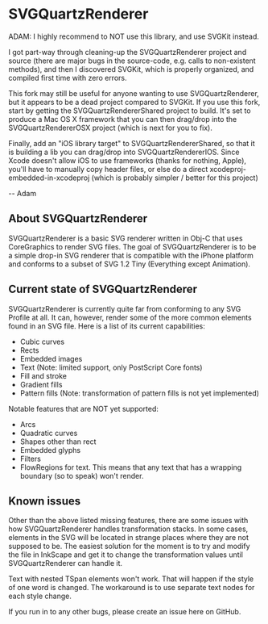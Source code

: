 SVGQuartzRenderer
=================

ADAM: I highly recommend to NOT use this library, and use SVGKit instead.

I got part-way through cleaning-up the SVGQuartzRenderer project and source (there are major bugs in the source-code,
e.g. calls to non-existent methods), and then I discovered SVGKit, which is properly organized, and compiled first
time with zero errors.

This fork may still be useful for anyone wanting to use SVGQuartzRenderer, but it appears to be a dead project compared
to SVGKit. If you use this fork, start by getting the SVGQuartzRendererShared project to build. It's set to produce a
Mac OS X framework that you can then drag/drop into the SVGQuartzRendererOSX project (which is next for you to fix).

Finally, add an "iOS library target" to SVGQuartzRendererShared, so that it is building a lib you can drag/drop into
SVGQuartzRendererIOS. Since Xcode doesn't allow iOS to use frameworks (thanks for nothing, Apple), you'll have to
manually copy header files, or else do a direct xcodeproj-embedded-in-xcodeproj (which is probably simpler / better
for this project)

-- Adam

About SVGQuartzRenderer
-----------------------

SVGQuartzRenderer is a basic SVG renderer written in Obj-C that uses CoreGraphics to render SVG files. The goal of SVGQuartzRenderer is to be a simple drop-in SVG renderer that is compatible with the iPhone platform and conforms to a subset of SVG 1.2 Tiny (Everything except Animation).


Current state of SVGQuartzRenderer
----------------------------------
SVGQuartzRenderer is currently quite far from conforming to any SVG Profile at all. It can, however, render some of the more common elements found in an SVG file. Here is a list of its current capabilities:

* Cubic curves
* Rects
* Embedded images
* Text (Note: limited support, only PostScript Core fonts)
* Fill and stroke
* Gradient fills
* Pattern fills (Note: transformation of pattern fills is not yet implemented)

Notable features that are NOT yet supported:

* Arcs
* Quadratic curves
* Shapes other than rect
* Embedded glyphs
* Filters
* FlowRegions for text. This means that any text that has a wrapping boundary (so to speak) won't render.

Known issues
------------
Other than the above listed missing features, there are some issues with how SVGQuartzRenderer handles transformation stacks. In some cases, elements in the SVG will be located in strange places where they are not supposed to be. The easiest solution for the moment is to try and modify the file in InkScape and get it to change the transformation values until SVGQuartzRenderer can handle it.

Text with nested TSpan elements won't work. That will happen if the style of one word is changed. The workaround is to use separate text nodes for each style change.

If you run in to any other bugs, please create an issue here on GitHub.
